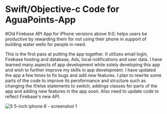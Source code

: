 # Swift/Objective-c Code for AguaPoints-App
#Old Firebase API 
App for iPhone versions above 9.0; helps users be productive by rewarding them for not using their phone in support of building water wells for people in need.

This is the first pass at putting the app together. It utilizes email login, Firebase hosting and database, Ads, local notifications and user data. I have learned many aspects of app development while solely developing this app and wish to further improve my skills in app development. I have updated the app a few times to fix bugs and add new features. I plan to rewrite some parts of the code to improve its peroformance and structure such as changing the if/else statements to switch, addings classes for parts of the app and adding new features in the app soon. Also need to update code to reflect Firebase's new API.


![5 5-inch iphone 6 - screenshot 1](https://cloud.githubusercontent.com/assets/14653074/18414351/3c0ef410-7779-11e6-8912-ff5914a2db14.jpg)
